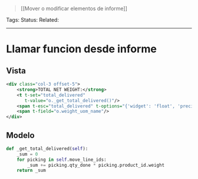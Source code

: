 > [[Mover o modificar elementos de informe]]

Tags: 
Status: 
Related: 

___

# Llamar funcion desde informe

## Vista
```xml
<div class="col-3 offset-5">  
    <strong>TOTAL NET WEIGHT:</strong>  
    <t t-set="total_delivered"  
       t-value="o._get_total_delivered()"/>  
    <span t-esc="total_delivered" t-options="{'widget': 'float', 'precision': 2}"/>  
    <span t-field="o.weight_uom_name"/>  
</div>
```

## Modelo
```python
def _get_total_delivered(self):  
    _sum = 0  
    for picking in self.move_line_ids:  
        _sum += picking.qty_done * picking.product_id.weight  
    return _sum
```